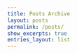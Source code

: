 ```yaml
---
title: Posts Archive
layout: posts
permalink: /posts/
show_excerpts: true
entries_layout: list
---
```

